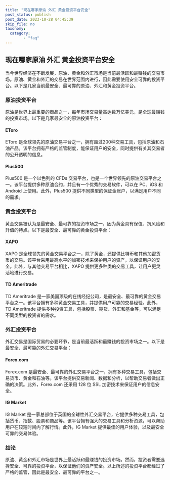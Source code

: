 ```yaml
---
title: "现在哪家原油 外汇 黄金投资平台安全"
post_status: publish
post_date: 2023-10-28 04:45:39
skip_file: no
taxonomy:
  category:
        - "faq"
---
```


## 现在哪家原油 外汇 黄金投资平台安全

当今世界经济在不断发展，原油、黄金和外汇市场是当前最活跃和最赚钱的交易市场。原油、黄金和外汇的交易在世界范围内进行，因此需要使用安全可靠的投资平台。以下是几家当前最安全、最可靠的原油、外汇和黄金投资平台。

### 原油投资平台

原油是世界上最重要的商品之一，每年市场交易量高达数万亿美元，是全球最赚钱的投资市场。以下是几家最安全的原油投资平台：

#### EToro

EToro 是全球领先的原油交易平台之一，拥有超过200种交易工具，包括原油和石油产品。该平台拥有严格的监管制度，能保证用户的安全，同时提供有关其交易者的公开透明的信息。

#### Plus500

Plus500 是一个以色列的 CFDs 交易平台，也是一个世界领先的原油交易平台之一。该平台提供多种原油合约，并且有一个优秀的交易软件，可以在 PC、iOS 和 Android 上使用。此外，Plus500 提供不同类型的保证金账户，以满足用户不同的需求。

### 黄金投资平台

黄金交易被认为是最安全、最可靠的投资市场之一，因为黄金具有保值、抗风险和升值的特点。以下是最安全、最可靠的黄金投资平台：

#### XAPO

XAPO 是全球领先的黄金交易平台之一，除了黄金，还提供比特币和其他加密货币的交易。该平台采用最高水平的加密技术来保护用户的资产，以保证用户的安全。此外，与其他交易平台相比，XAPO 提供更多种类的交易工具，让用户更灵活地进行交易。

#### TD Ameritrade

TD Ameritrade 是一家美国顶级的在线经纪公司，是最安全、最可靠的黄金交易平台之一。该平台拥有多种黄金交易工具，并提供用户可靠的交易经验。此外，TD Ameritrade 提供多种投资工具，包括股票、期货、外汇和基金等，可以满足不同类型的投资者的需求。

### 外汇投资平台

外汇交易是国际贸易的必要环节，是当前最活跃和最赚钱的投资市场之一。以下是最安全、最可靠的外汇交易平台：

#### Forex.com

Forex.com 是最安全、最可靠的外汇交易平台之一，拥有多种交易工具，包括交易货币、黄金和石油等。该平台提供交易新闻、数据和分析，以帮助交易者做出正确的决策。此外，Forex.com 还采用 128 位 SSL 加密技术来保证用户的信息安全。

#### IG Market

IG Market 是一家总部位于英国的全球性外汇交易平台，它提供多种交易工具，包括货币、指数、股票和商品等。该平台拥有强大的交易工具和分析资源，可以帮助用户在较短时间内了解行情。此外，IG Market 提供最佳的用户体验，以及最安全可靠的交易体验。

### 结论

原油、黄金和外汇市场是世界上最活跃和最赚钱的投资市场。然而，投资者需要选择安全、可靠的投资平台，以保证他们的资产安全。以上所述的投资平台都经过了严格的监管，因此是最安全、最可靠的平台之一。
